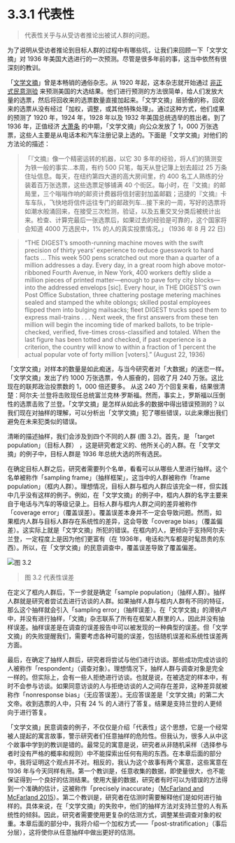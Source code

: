 # 3.3.1 代表性
> 代表性关乎与从受访者推论出被试人群的问题。

为了说明从受访者推论到目标人群的过程中有哪些坑，让我们来回顾一下「文学文摘」对 1936 年美国大选进行的一次预测。尽管是很多年前的事，这当中依然有很深刻的教训。

「[文学文摘](https://en.wikipedia.org/wiki/The_Literary_Digest)」曾是本畅销的通俗杂志。从 1920 年起，这本杂志就开始通过 [非正式民意测验](https://en.wikipedia.org/wiki/Straw_poll) 来预测美国的大选结果。他们进行预测的方法很简单，给人们发放大量的选票，然后将回收来的选票数量直接加起来。「文学文摘」层骄傲的称，回收来的选票从没有经过「加权，调整，或其他特殊处理」。通过这种方式，他们成果的预测了 1920 年，1924 年，1928 年以及 1932 年美国总统选举的胜出者。到了 1936 年，正值经济 [大萧条](https://zh.wikipedia.org/wiki/%E5%A4%A7%E8%90%A7%E6%9D%A1) 的中期，「文学文摘」向公众发放了 1，000 万张选票，这些人主要是从电话本和汽车注册记录上选的。下面是「文学文摘」对他们的方法论的描述：

> 「『文摘』像一个精密运转的机器，以它 30 多年的经验，将人们的猜测变为铁一般的事实...本周，有约 500 只笔，每天从登记簿上划去超过 25 万条住址信息。每天，在纽约第四大道的高大房间里，约 400 名工人熟练的分装着百万张选票，这些选票足够铺满 40 个街区。每小时，在『文摘』的邮局里，三个嗡嗡作响的邮资计费器将信封密封加盖邮戳；迅捷的『文摘』卡车车队，飞快地将信件运往专门的邮政列车...接下来的一周，写好的选票将如潮水般涌回来，在接受三次检测，验证，以及五重交叉分类后被统计出来。检查、计算完最后一张选票后，如果过去的经验是可靠的，这个国家将会知道 4000 万选民中，1% 的人的真实投票情况。」 (1936 年 8 月 22 日)


> “THE DIGEST’s smooth-running machine moves with the swift precision of thirty years’ experience to reduce guesswork to hard facts … This week 500 pens scratched out more than a quarter of a million addresses a day. Every day, in a great room high above motor-ribboned Fourth Avenue, in New York, 400 workers deftly slide a million pieces of printed matter—enough to pave forty city blocks—into the addressed envelops [sic]. Every hour, in THE DIGEST’S own Post Office Substation, three chattering postage metering machines sealed and stamped the white oblongs; skilled postal employees flipped them into bulging mailsacks; fleet DIGEST trucks sped them to express mail-trains . . . Next week, the first answers from these ten million will begin the incoming tide of marked ballots, to be triple-checked, verified, five-times cross-classified and totaled. When the last figure has been totted and checked, if past experience is a criterion, the country will know to within a fraction of 1 percent the actual popular vote of forty million [voters].” (August 22, 1936)

「文学文摘」对样本的数量是如此痴迷，与当今研究者对「大数据」的迷恋一样。「文学文摘」发出了约 1000 万张选票，令人振奋的，回收了月 240 万张。这比现在的联邦政治投票数的 1，000 倍还要多。 从这 240 万个回复来看，结果很清楚：阿尔夫·兰登将击败现任总统富兰克林·罗斯福。然而，事实上，罗斯福以压倒性的选票击败了兰登。「文学文摘」是怎样从如此多的数据中得出错误预测的？以我们现在对抽样的理解，可以分析出「文学文摘」犯了哪些错误，以此来爆出我们避免在未来犯类似的错误。

清晰的描述抽样，我们会涉及到四个不同的人群 (图 3.2)。首先，是 「target population」（目标人群） ，这是研究者定义的、他所关心的人群。在「文学文摘」的例子中，目标人群是 1936 年总统大选的所有选民。

在确定目标人群之后，研究者需要列个名单，看看可以从哪些人里进行抽样。这个名单被称作「sampling frame」（抽样框架」，这当中的人群被称作「frame population」（框内人群）。理想情况，目标人群与框内人群应该完全一样，但实践中几乎没有这样的例子。例如，在「文学文摘」的例子中，框内人群的名字主要来自于电话与汽车的等级记录上。目标人群与框内人群之间的差异被称作「coverage error」（覆盖误差）。覆盖误差本身并不一定会导致问题。然而，如果框内人群与目标人群存在系统性的差异，这会导致「coverage bias」（覆盖偏差）。这实际上就是「文学文摘」所犯的错误。在框内的人，更倾向于支持阿尔夫·兰登，一定程度上是因为他们更富有（在 1936年，电话和汽车都是时髦昂贵的东西）。所以，在「文学文摘」的民意调查中，覆盖误差导致了覆盖偏差。

![图 3.2](https://www.bitbybitbook.com/figures/chapter3/bitbybit3-2_representation_errors.png)
> 图 3.2 代表性误差

在定义了框内人群后，下一步就是确定「sample population」（抽样人群）。抽样人群就是研究者尝试去进行访谈的人群。如果抽样人群与框内人群有不同的特征，那么这个抽样就会引入「sampling error」（抽样误差）。在「文学文摘」的滑铁卢中，并没有进行抽样，「文摘」杂志联系了所有在框架人群里的人，因此并没有抽样误差。抽样误差是在调查的误差报告中可以被发现的一种典型的误差。但「文学文摘」的失败提醒我们，需要考虑各种可能的误差，包括随机误差和系统性误差两方面。

最后，在确定了抽样人群后，研究者将尝试与他们进行访谈。那些成功完成访谈的人被称作「respondent」（调查对象）。理想情况下，抽样人群与调查对象是完全一样的。但实际上，会有一些人拒绝进行访谈。也就是说，在被选定的样本中，有时不会参与访谈。如果同意访谈的人与拒绝访谈的人之间存在差异，这种差异就被称作「nonresponse bias」（无应答误差）。无应答误差是「文学文摘」的第二大文帝。收到选票的人中，只有 24 % 的人进行了答复。结果是支持兰登的人更倾向于进行答复。

「文学文摘」民意调查的例子，不仅仅是介绍「代表性」这个思想，它是一个经常被人提起的寓言故事，警示研究者们任意抽样的危险性。但我认为，很多人从中这个故事中学到的教训是错的。最常见的寓意是说，研究者从非随机采样（选择参与者时没有严格的概率和规则）中不能探索出任何有用的东西。在本章后面的部分中，我将证明这个观点并不对。相反的，我认为这个故事有两个寓意，这些寓意在 1936 年与今天同样有用。第一个教训是，任意收集的数据，即使量很大，也不能保证得到一个良好的估测结果。使用大量的数据，研究者有时可以为错误的方法得到一个准确的估计，这被称作「precisely inaccurate」（[McFarland and McFarland 2015](https://doi.org/10.1177/2053951715602495)）。第二个教训是，研究者在估测时需要解释他们是如何进行抽样的。具体来说，在「文学文摘」的失败中，他们的抽样方法对支持兰登的人有系统性的倾斜。因此，研究者需要使用更复杂的估测方式，调整某些调查对象的权重。本章后面的部分中，我将介绍一个加权方式——「post-stratification」（事后分层），这将使你从任意抽样中做出更好的估测。
